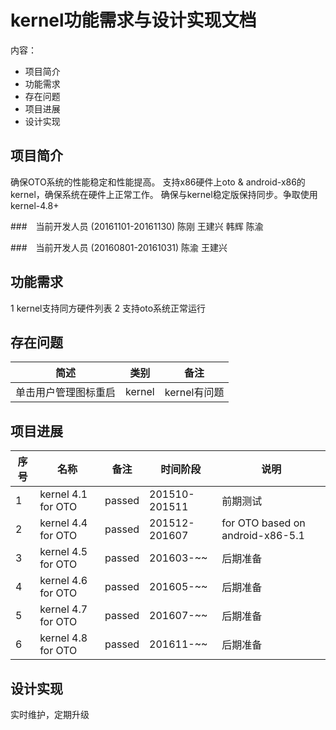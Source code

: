 # kernel功能需求与设计实现文档
内容：

- 项目简介
- 功能需求
- 存在问题
- 项目进展
- 设计实现

## 项目简介
确保OTO系统的性能稳定和性能提高。
支持x86硬件上oto & android-x86的kernel，确保系统在硬件上正常工作。
确保与kernel稳定版保持同步。争取使用kernel-4.8+

###　当前开发人员 (20161101-20161130)
陈刚 王建兴 韩辉 陈渝

###　当前开发人员 (20160801-20161031)
陈渝 王建兴 

## 功能需求
1 kernel支持同方硬件列表
2 支持oto系统正常运行

## 存在问题

| 简述 | 类别 | 备注
|---|---|---|
|单击用户管理图标重启|kernel|kernel有问题


## 项目进展
序号|名称 | 备注|时间阶段|说明
------------- | ------------- | ------------- |-------------| -------------
1| kernel 4.1 for OTO| passed|201510-201511|前期测试
2| kernel 4.4 for OTO| passed|201512-201607|for OTO based on android-x86-5.1
3| kernel 4.5 for OTO| passed|201603-~~|后期准备
4| kernel 4.6 for OTO| passed|201605-~~|后期准备
5| kernel 4.7 for OTO| passed|201607-~~|后期准备
6| kernel 4.8 for OTO| passed|201611-~~|后期准备
## 设计实现
实时维护，定期升级
